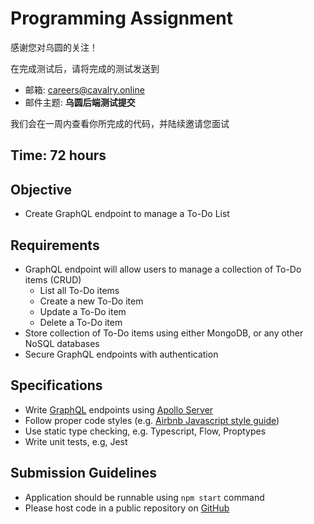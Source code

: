 # Programming Assignment

感谢您对乌圆的关注！

在完成测试后，请将完成的测试发送到

- 邮箱: careers@cavalry.online
- 邮件主题: **乌圆后端测试提交**

我们会在一周内查看你所完成的代码，并陆续邀请您面试

## Time: 72 hours

## Objective

- Create GraphQL endpoint to manage a To-Do List

## Requirements

- GraphQL endpoint will allow users to manage a collection of To-Do items (CRUD)
  - List all To-Do items
  - Create a new To-Do item
  - Update a To-Do item
  - Delete a To-Do item
- Store collection of To-Do items using either MongoDB, or any other NoSQL databases
- Secure GraphQL endpoints with authentication

## Specifications

- Write [GraphQL](https://graphql.cn/learn/) endpoints using [Apollo Server](https://www.apollographql.com/docs/apollo-server/)
- Follow proper code styles (e.g. [Airbnb Javascript style guide](https://github.com/lin-123/javascript))
- Use static type checking, e.g. Typescript, Flow, Proptypes
- Write unit tests, e.g, Jest

## Submission Guidelines

- Application should be runnable using `npm start` command
- Please host code in a public repository on [GitHub](https://github.com/)
